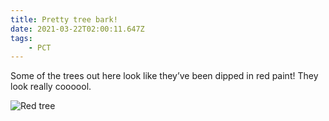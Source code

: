 ```yaml
---
title: Pretty tree bark!
date: 2021-03-22T02:00:11.647Z
tags: 
    - PCT
---
```

Some of the trees out here look like they’ve been dipped in red paint! They look really coooool.

![Red tree](/images/1466d967-a534-40c1-ab49-244b61fbf19a.jpeg "Paint dipped tree")